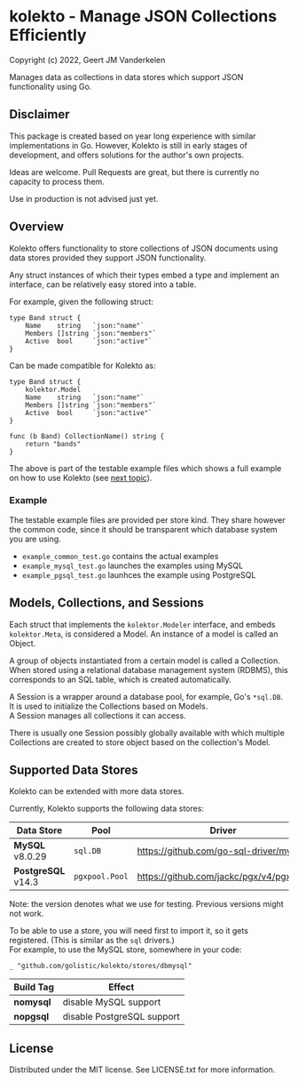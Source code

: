 kolekto - Manage JSON Collections Efficiently
=============================================

Copyright (c) 2022, Geert JM Vanderkelen

Manages data as collections in data stores which support JSON
functionality using Go.


Disclaimer
----------

This package is created based on year long experience with similar
implementations in Go. However, Kolekto is still in early stages
of development, and offers solutions for the author's own projects.

Ideas are welcome. Pull Requests are great, but there is currently
no capacity to process them.

Use in production is not advised just yet.


Overview
--------

Kolekto offers functionality to store collections of JSON documents
using data stores provided they support JSON functionality.

Any struct instances of which their types embed a type and implement
an interface, can be relatively easy stored into a table.

For example, given the following struct:

    type Band struct {
        Name    string   `json:"name"`
        Members []string `json:"members"`
        Active  bool     `json:"active"`
    }

Can be made compatible for Kolekto as:

    type Band struct {
        kolektor.Model
        Name    string   `json:"name"`
        Members []string `json:"members"`
        Active  bool     `json:"active"`
    }

    func (b Band) CollectionName() string {
        return "bands"
    }

The above is part of the testable example files which shows a full example
on how to use Kolekto (see [next topic](#example)).

### Example

The testable example files are provided per store kind. They share however
the common code, since it should be transparent which database system you
are using.

* `example_common_test.go` contains the actual examples
* `example_mysql_test.go` launches the examples using MySQL
* `example_pgsql_test.go` launhces the example using PostgreSQL


Models, Collections, and Sessions
---------------------------------

Each struct that implements the `kolektor.Modeler` interface, and 
embeds `kolektor.Meta`, is considered a Model. An instance of a model
is called an Object.

A group of objects instantiated from a certain model is called a
Collection. When stored using a relational database management system
(RDBMS), this corresponds to an SQL table, which is created automatically.

A Session is a wrapper around a database pool, for example, Go's `*sql.DB`.
It is used to initialize the Collections based on Models.  
A Session manages all collections it can access.

There is usually one Session possibly globally available with which
multiple Collections are created to store object based on the collection's
Model.


Supported Data Stores
---------------------

Kolekto can be extended with more data stores.

Currently, Kolekto supports the following data stores:

| Data Store           | Pool           | Driver                                  |
|----------------------|----------------|-----------------------------------------|
| **MySQL** v8.0.29    | `sql.DB`       | https://github.com/go-sql-driver/mysql  |
| **PostgreSQL** v14.3 | `pgxpool.Pool` | https://github.com/jackc/pgx/v4/pgxpool |

Note: the version denotes what we use for testing. Previous versions might not work.

To be able to use a store, you will need first to import it, so it gets registered.
(This is similar as the `sql` drivers.)  
For example, to use the MySQL store, somewhere in your code:

    _ "github.com/golistic/kolekto/stores/dbmysql"


| Build Tag   | Effect                     |
|-------------|----------------------------|
| **nomysql** | disable MySQL support      |
| **nopgsql** | disable PostgreSQL support |


License
-------

Distributed under the MIT license. See LICENSE.txt for more information.
